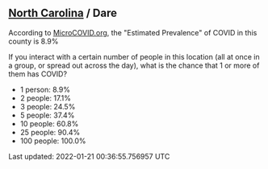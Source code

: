 
## [North Carolina](/united-states/north-carolina) / Dare

According to [MicroCOVID.org](http://microcovid.org),
the "Estimated Prevalence" of COVID in this county is 8.9%

If you interact with a certain number of people in this location
(all at once in a group, or spread out across the day), what is the chance that
1 or more of them has COVID?

- 1 person: 8.9%
- 2 people: 17.1%
- 3 people: 24.5%
- 5 people: 37.4%
- 10 people: 60.8%
- 25 people: 90.4%
- 100 people: 100.0%

Last updated: 2022-01-21 00:36:55.756957 UTC
